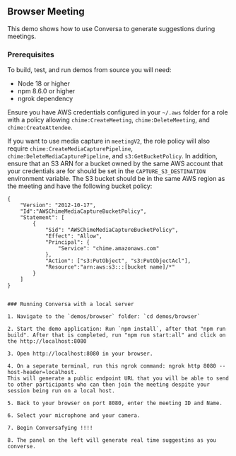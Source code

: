 ## Browser Meeting

This demo shows how to use Conversa to generate suggestions during meetings.

### Prerequisites

To build, test, and run demos from source you will need:

- Node 18 or higher
- npm 8.6.0 or higher
- ngrok dependency

Ensure you have AWS credentials configured in your `~/.aws` folder for a
role with a policy allowing `chime:CreateMeeting`, `chime:DeleteMeeting`, and
`chime:CreateAttendee`.

If you want to use media capture in `meetingV2`, the role policy will also
require `chime:CreateMediaCapturePipeline`, `chime:DeleteMediaCapturePipeline`,
and `s3:GetBucketPolicy`. In addition, ensure that an S3 ARN for a bucket
owned by the same AWS account that your credentials are for should be set in
the `CAPTURE_S3_DESTINATION` environment variable. The S3 bucket should be in
the same AWS region as the meeting and have the following bucket policy:

```
{
    "Version": "2012-10-17",
    "Id":"AWSChimeMediaCaptureBucketPolicy",
    "Statement": [
        {
            "Sid": "AWSChimeMediaCaptureBucketPolicy",
            "Effect": "Allow",
            "Principal": {
                "Service": "chime.amazonaws.com"
            },
            "Action": ["s3:PutObject", "s3:PutObjectAcl"],
            "Resource":"arn:aws:s3:::[bucket name]/*"
        }
    ]
}


### Running Conversa with a local server

1. Navigate to the `demos/browser` folder: `cd demos/browser`

2. Start the demo application: Run `npm install`, after that "npm run build". After that is completed, run "npm run start:all" and click on the http://localhost:8080

3. Open http://localhost:8080 in your browser.

4. On a seperate terminal, run this ngrok command: ngrok http 8080 --host-header=localhost.
This will generate a public endpoint URL that you will be able to send to other participants who can then join the meeting despite your session being run on a local host.

5. Back to your browser on port 8080, enter the meeting ID and Name.

6. Select your microphone and your camera.

7. Begin Conversafying !!!!

8. The panel on the left will generate real time suggestins as you converse.

```
